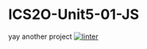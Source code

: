 # ICS2O-Unit5-01-JS
yay another project
 [![linter](https://github.com/Alexander-Ignacio/ICS2O-Unit5-01-JS/workflows/linter/badge.svg)](https://github.com/marketplace/actions/super-linter)

